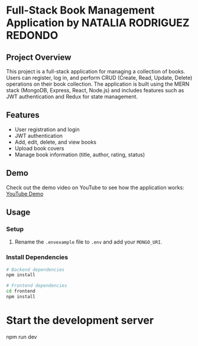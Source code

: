 # Full-Stack Book Management Application by NATALIA RODRIGUEZ REDONDO

## Project Overview

This project is a full-stack application for managing a collection of books. Users can register, log in, and perform CRUD (Create, Read, Update, Delete) operations on their book collection. The application is built using the MERN stack (MongoDB, Express, React, Node.js) and includes features such as JWT authentication and Redux for state management.

## Features

- User registration and login
- JWT authentication
- Add, edit, delete, and view books
- Upload book covers
- Manage book information (title, author, rating, status)

## Demo

Check out the demo video on YouTube to see how the application works: [YouTube Demo](https://youtu.be/ZgAoukURXuc)

## Usage

### Setup

1. Rename the `.envexample` file to `.env` and add your `MONGO_URI`.

### Install Dependencies

```bash
# Backend dependencies
npm install

# Frontend dependencies
cd frontend
npm install
```

# Start the development server
npm run dev
